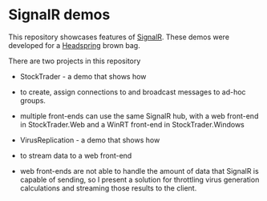 SignalR demos
=============

This repository showcases features of [SignalR](http://www.signlar.net).  These demos were developed for a [Headspring](http://www.headspring.com) brown bag.

There are two projects in this repository

- StockTrader - a demo that shows how
 - to create, assign connections to and broadcast messages to ad-hoc groups.
 - multiple front-ends can use the same SignalR hub, with a web front-end in StockTrader.Web and a WinRT front-end in StockTrader.Windows

- VirusReplication - a demo that shows how
 - to stream data to a web front-end
 - web front-ends are not able to handle the amount of data that SignalR is capable of sending, so I present a solution for throttling virus generation calculations and streaming those results to the client.